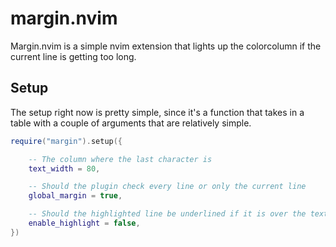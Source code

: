 # margin.nvim

Margin.nvim is a simple nvim extension that lights up the colorcolumn if the 
current line is getting too long. 


## Setup

The setup right now is pretty simple, since it's a function that takes in a 
table with a couple of arguments that are relatively simple. 

```lua
require("margin").setup({

    -- The column where the last character is
    text_width = 80,  

    -- Should the plugin check every line or only the current line
    global_margin = true, 

    -- Should the highlighted line be underlined if it is over the text_width
    enable_highlight = false,
})
```
